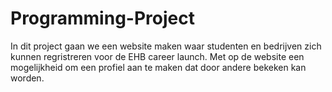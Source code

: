 # Programming-Project

In dit project gaan we een website maken waar studenten en bedrijven zich kunnen regristreren voor de EHB career launch. Met op de website een mogelijkheid om een profiel aan te maken dat door andere bekeken kan worden.
